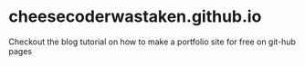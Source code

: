# cheesecoderwastaken.github.io
Checkout the blog tutorial on how to make a portfolio site for free on git-hub pages
